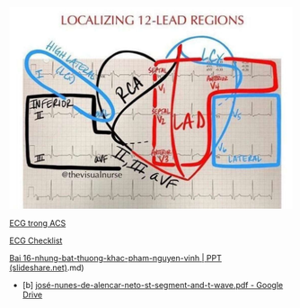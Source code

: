 
  

  
![ECG-1690280991535.jpeg](./200%20Files/image/image/ECG-1690280991535.jpeg)
  

  
[ECG trong ACS](../100%20Reference%20notes/ECG%20trong%20ACS.md)
  

  
[ECG Checklist](../ECG%20Checklist.md)
  

  
[Bai 16-nhung-bat-thuong-khac-pham-nguyen-vinh | PPT (slideshare.net)](slideshare.net).md)
  

  

  
- [b] [josé-nunes-de-alencar-neto-st-segment-and-t-wave.pdf - Google Drive](https://drive.google.com/file/d/1av3OGsl5fWHR3MDSBppM91ZxhH6g_Th2/view)
  
